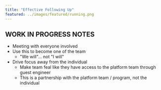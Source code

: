 ```yaml
---
title: "Effective Following Up"
featured: ../images/featured/running.png
---
```


## WORK IN PROGRESS NOTES
- Meeting with everyone involved
- Use this to become one of the team
    - "We will"... not "I will"
- Drive focus away from the individual
    - Make team feal like they have access to the platform team through guest engineer
    - This is a partnership with the platform team / program, not the individual